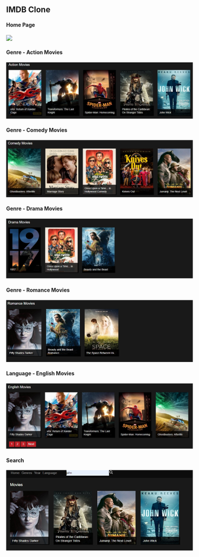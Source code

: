 ## IMDB Clone
#### Home Page
<p>
    <img src="static/screencaptures/1.gif" width="auto" height="auto" />
</p>

#### Genre - Action Movies
<p>
    <img src="static/screencaptures/2.jpg" width="auto" height="auto" />
</p>

#### Genre - Comedy Movies
<p>
    <img src="static/screencaptures/3.jpg" width="auto" height="auto" />
</p>

#### Genre - Drama Movies
<p>
    <img src="static/screencaptures/4.jpg" width="auto" height="auto" />
</p>

#### Genre - Romance Movies
<p>
    <img src="static/screencaptures/5.jpg" width="auto" height="auto" />
</p>

#### Language - English Movies
<p>
    <img src="static/screencaptures/6.jpg" width="auto" height="auto" />
</p>

#### Search
<p>
    <img src="static/screencaptures/7.jpg" width="auto" height="auto" />
</p>

